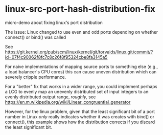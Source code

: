 # linux-src-port-hash-distribution-fix
micro-demo about fixing linux's port distribution

The issue: Linux changed to use even and odd ports depending on whether connect() or bind() was called

See https://git.kernel.org/pub/scm/linux/kernel/git/torvalds/linux.git/commit/?id=07f4c90062f8fc7c8c26f8f95324cbe8fa3145a5

For naive implementations of mapping source ports to something else (e.g., a load balancer's CPU cores) this can cause uneven distribution which can severely cripple performance. 

For a "better" fix that works in a wider range, you could implement perhaps a LCG to evenly map an unevenly distributed set of input integers to an evenly distributed output range, *roughly*, see https://en.m.wikipedia.org/wiki/Linear_congruential_generator

However, for the linux problem, given that the least significant bit of a port number in Linux *only* really indicates whether it was creates with bind() or connect(), this example shows how the distribution corrects if you discard the least significant bit.

